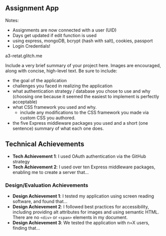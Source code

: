 ## Assignment App

Notes:
- Assignments are now connected with a user (UID)
- Days get updated if edit function is used
- using express, mongoDB, bcrypt (hash with salt), cookies, passport
- Login Credentials!

a3-retat.glitch.me

Include a very brief summary of your project here. Images are encouraged, along with concise, high-level text. Be sure to include:

- the goal of the application
- challenges you faced in realizing the application
- what authentication strategy / database you chose to use and why (choosing one because it seemed the easiest to implement is perfectly acceptable)
- what CSS framework you used and why.
  - include any modifications to the CSS framework you made via custom CSS you authored.
- the five Express middleware packages you used and a short (one sentence) summary of what each one does.

## Technical Achievements
- **Tech Achievement 1**: I used OAuth authentication via the GitHub strategy
- **Tech Achievement 2**: I used over ten Express middleware packages, enabling me to create a server that...

### Design/Evaluation Achievements
- **Design Achievement 1**: I tested my application using screen reading software, and found that...
- **Design Achievement 2**: I followed best practices for accessibility, including providing alt attributes for images and using semantic HTML. There are no `<div>` or `<span>` elements in my document.
- **Design Achievement 3**: We tested the application with n=X users, finding that...
